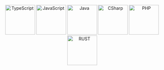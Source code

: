 <p align="center">
    <img width="97" src="https://img.shields.io/badge/typescript-%23007ACC.svg?style=for-the-badge&logo=typescript&logoColor=white" alt="TypeScript">
    <img width="97" src="https://img.shields.io/badge/javascript-%23323330.svg?style=for-the-badge&logo=javascript&logoColor=%23F7DF1E" alt="JavaScript">
    <img width="97" src="https://img.shields.io/badge/java-%23ED8B00.svg?style=for-the-badge&logo=openjdk&logoColor=white" alt="Java">
    <img width="97" src="https://img.shields.io/badge/c%23-%23239120.svg?style=for-the-badge&logo=csharp&logoColor=white" alt="CSharp">
    <img width="97" src="https://img.shields.io/badge/php-%23777BB4.svg?style=for-the-badge&logo=php&logoColor=white" alt="PHP">
    <img width="97" src="https://img.shields.io/badge/rust-%23000000.svg?style=for-the-badge&logo=rust&logoColor=white" alt="RUST">
</p>
